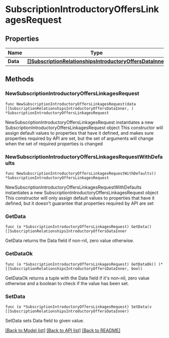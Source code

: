 # SubscriptionIntroductoryOffersLinkagesRequest

## Properties

Name | Type | Description | Notes
------------ | ------------- | ------------- | -------------
**Data** | [**[]SubscriptionRelationshipsIntroductoryOffersDataInner**](SubscriptionRelationshipsIntroductoryOffersDataInner.md) |  | 

## Methods

### NewSubscriptionIntroductoryOffersLinkagesRequest

`func NewSubscriptionIntroductoryOffersLinkagesRequest(data []SubscriptionRelationshipsIntroductoryOffersDataInner, ) *SubscriptionIntroductoryOffersLinkagesRequest`

NewSubscriptionIntroductoryOffersLinkagesRequest instantiates a new SubscriptionIntroductoryOffersLinkagesRequest object
This constructor will assign default values to properties that have it defined,
and makes sure properties required by API are set, but the set of arguments
will change when the set of required properties is changed

### NewSubscriptionIntroductoryOffersLinkagesRequestWithDefaults

`func NewSubscriptionIntroductoryOffersLinkagesRequestWithDefaults() *SubscriptionIntroductoryOffersLinkagesRequest`

NewSubscriptionIntroductoryOffersLinkagesRequestWithDefaults instantiates a new SubscriptionIntroductoryOffersLinkagesRequest object
This constructor will only assign default values to properties that have it defined,
but it doesn't guarantee that properties required by API are set

### GetData

`func (o *SubscriptionIntroductoryOffersLinkagesRequest) GetData() []SubscriptionRelationshipsIntroductoryOffersDataInner`

GetData returns the Data field if non-nil, zero value otherwise.

### GetDataOk

`func (o *SubscriptionIntroductoryOffersLinkagesRequest) GetDataOk() (*[]SubscriptionRelationshipsIntroductoryOffersDataInner, bool)`

GetDataOk returns a tuple with the Data field if it's non-nil, zero value otherwise
and a boolean to check if the value has been set.

### SetData

`func (o *SubscriptionIntroductoryOffersLinkagesRequest) SetData(v []SubscriptionRelationshipsIntroductoryOffersDataInner)`

SetData sets Data field to given value.



[[Back to Model list]](../README.md#documentation-for-models) [[Back to API list]](../README.md#documentation-for-api-endpoints) [[Back to README]](../README.md)


